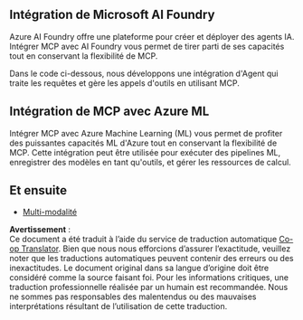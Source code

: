 <!--
CO_OP_TRANSLATOR_METADATA:
{
  "original_hash": "f1262ab21f5ebbe1003fb0114c7ca545",
  "translation_date": "2025-06-02T20:40:53+00:00",
  "source_file": "05-AdvancedTopics/mcp-integration/README.md",
  "language_code": "fr"
}
-->
## Intégration de Microsoft AI Foundry

Azure AI Foundry offre une plateforme pour créer et déployer des agents IA. Intégrer MCP avec AI Foundry vous permet de tirer parti de ses capacités tout en conservant la flexibilité de MCP.

Dans le code ci-dessous, nous développons une intégration d'Agent qui traite les requêtes et gère les appels d'outils en utilisant MCP.

## Intégration de MCP avec Azure ML

Intégrer MCP avec Azure Machine Learning (ML) vous permet de profiter des puissantes capacités ML d'Azure tout en conservant la flexibilité de MCP. Cette intégration peut être utilisée pour exécuter des pipelines ML, enregistrer des modèles en tant qu'outils, et gérer les ressources de calcul.

## Et ensuite

- [Multi-modalité](../mcp-multi-modality/README.md)

**Avertissement** :  
Ce document a été traduit à l’aide du service de traduction automatique [Co-op Translator](https://github.com/Azure/co-op-translator). Bien que nous nous efforcions d’assurer l’exactitude, veuillez noter que les traductions automatiques peuvent contenir des erreurs ou des inexactitudes. Le document original dans sa langue d’origine doit être considéré comme la source faisant foi. Pour les informations critiques, une traduction professionnelle réalisée par un humain est recommandée. Nous ne sommes pas responsables des malentendus ou des mauvaises interprétations résultant de l’utilisation de cette traduction.
